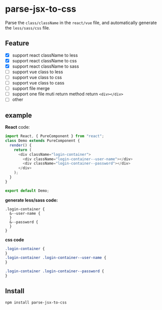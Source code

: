 # parse-jsx-to-css

Parse the `class/className` in the `react/vue` file, and automatically generate the `less/sass/css` file.

## Feature

- [x] support react className to less
- [x] support react className to css
- [x] support react className to sass
- [ ] support vue class to less
- [ ] support vue class to css
- [ ] support vue class to cass
- [ ] support file merge
- [ ] support one file muti return method return `<div></div>`
- [ ] other

## example

**React** code:

```js
import React, { PureComponent } from "react";
class Demo extends PureComponent {
  render() {
    return (
      <div className="login-container">
        <div className="login-container--user-name"></div>
        <div className="login-container--password"></div>
      </div>
    );
  }
}

export default Demo;
```

**generate less/sass code:**

```less
.login-container {
  &--user-name {
  }
  &--password {
  }
}
```

**css code**

```css
.login-container {
}
.login-container .login-container--user-name {
}

.login-container .login-container--password {
}
```

## Install

```
npm install parse-jsx-to-css
```

